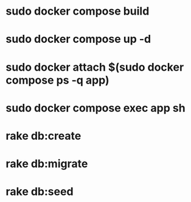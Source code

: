 # sudo docker compose build

# sudo docker compose up -d

# sudo docker attach $(sudo docker compose ps -q app)

# sudo docker compose exec app sh

# rake db:create

# rake db:migrate

# rake db:seed
